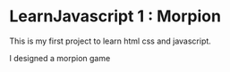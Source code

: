 # LearnJavascript 1 : Morpion

This is my first project to learn html css and javascript. 

I designed a morpion game 

